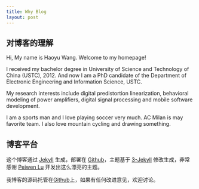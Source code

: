 ```yaml
---
title: Why Blog
layout: post
---
```


## 对博客的理解

Hi, My name is Haoyu Wang. Welcome to my homepage!

I received my bachelor degree in University of Science and Technology of China (USTC), 2012. 
And now I am a PhD candidate of the Department of Electronic Engineering and Information Science, USTC.

My research interests include digital predistortion linearization, behavioral modeling of power amplifiers, digital signal processing and mobile software development.

I am a sports man and I love playing soccer very much. AC Milan is may favorite team. I also love mountain cycling and drawing something.

## 博客平台

这个博客通过 [Jekyll](http://jekyllrb.com/) 生成，部署在 [Github](https://pages.github.com)，主题基于 [3-Jekyll](https://github.com/P233/3-Jekyll) 修改生成，非常感谢 [Peiwen Lu](https://github.com/P233) 开发出这么漂亮的主题。

我博客的源码托管在[Github](https://github.com/suyan/suyan.github.io)上，如果有任何改进意见，欢迎讨论。
